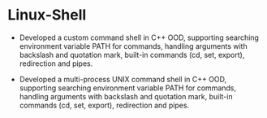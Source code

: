 # Linux-Shell
- Developed a custom command shell in C++ OOD, supporting searching environment variable PATH for commands, 
handling arguments with backslash and quotation mark, built-in commands (cd, set, export), redirection and pipes.

- Developed a multi-process UNIX command shell in C++ OOD, supporting searching environment variable PATH for commands, 
handling arguments with backslash and quotation mark, built-in commands (cd, set, export), redirection and pipes.
